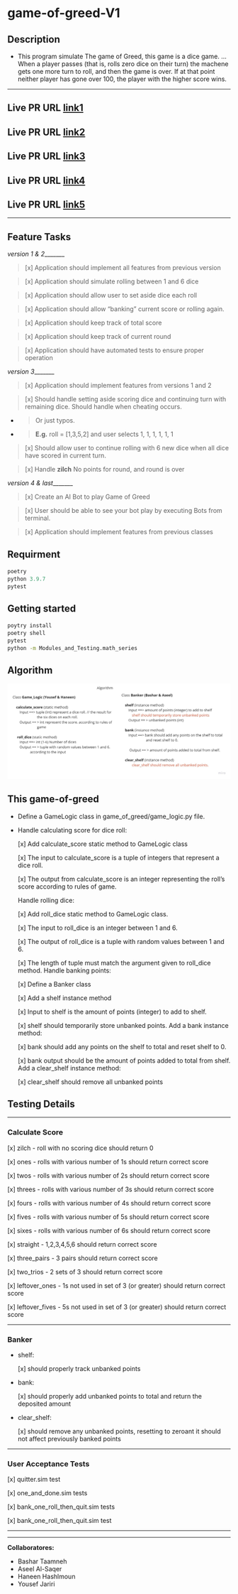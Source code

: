 # game-of-greed-V1

## Description

* This program simulate The game of Greed, this game is a dice game. ... When a player passes (that is, rolls zero dice on their turn) the machene gets one more turn to roll, and then the game is over. If at that point neither player has gone over 100, the player with the higher score wins.
  
___

## **Live PR URL** [link1](https://github.com/jariryyousef/game_of_greed/pull/1)

## **Live PR URL** [link2](https://github.com/jariryyousef/game_of_greed/pull/2)

## **Live PR URL** [link3](https://github.com/jariryyousef/game_of_greed/pull/4)

## **Live PR URL** [link4](https://github.com/jariryyousef/game_of_greed/pull/5)

## **Live PR URL** [link5](https://github.com/jariryyousef/game_of_greed/pull/6)
---

## Feature Tasks

*version 1 & 2*_______

> [x] Application should implement all features from previous version

> [x] Application should simulate rolling between 1 and 6 dice

> [x] Application should allow user to set aside dice each roll

> [x] Application should allow “banking” current score or rolling again.

> [x] Application should keep track of total score

> [x] Application should keep track of current round

> [x] Application should have automated tests to ensure proper operation

*version 3*_______

> [x] Application should implement features from versions 1 and 2

> [x] Should handle setting aside scoring dice and continuing turn with remaining dice.
Should handle when cheating occurs.
 - >Or just typos.
 - >**E.g.** roll = [1,3,5,2] and user selects 1, 1, 1, 1, 1, 1

> [x] Should allow user to continue rolling with 6 new dice when all dice have scored in current turn.

> [x] Handle **zilch** No points for round, and round is over

*version 4 & last*_______

> [x] Create an AI Bot to play Game of Greed

> [x] User should be able to see your bot play by executing Bots from terminal.

> [x] Application should implement features from previous classes

## Requirment

```javascript
poetry
python 3.9.7
pytest
```

## Getting started

```bash
poytry install
poetry shell
pytest
python -m Modules_and_Testing.math_series
```

## Algorithm

<img src = "Game of Greed.jpg">

## This game-of-greed

* Define a GameLogic class in game_of_greed/game_logic.py file.
* Handle calculating score for dice roll:

  [x] Add calculate_score static method to GameLogic class

  [x] The input to calculate_score is a tuple of integers that represent a dice roll.

  [x] The output from calculate_score is an integer representing the roll’s score according to rules of game.

  Handle rolling dice:

  [x] Add roll_dice static method to GameLogic class.

  [x] The input to roll_dice is an integer between 1 and 6.

  [x] The output of roll_dice is a tuple with random values between 1 and 6.
  
  [x] The length of tuple must match the argument given to roll_dice method.
  Handle banking points:
  
  [x] Define a Banker class
  
  [x] Add a shelf instance method
  
  [x] Input to shelf is the amount of points (integer) to add to shelf.
  
  [x] shelf should temporarily store unbanked points.
  Add a bank instance method:
  
  [x] bank should add any points on the shelf to total and reset shelf to 0.
  
  [x] bank output should be the amount of points added to total from shelf.
  Add a clear_shelf instance method:
  
  [x] clear_shelf should remove all unbanked points

## Testing Details

---

### Calculate Score

  [x] zilch - roll with no scoring dice should return 0

  [x] ones - rolls with various number of 1s should return correct score

  [x] twos - rolls with various number of 2s should return correct score

  [x] threes - rolls with various number of 3s should return correct score

  [x] fours - rolls with various number of 4s should return correct score

  [x] fives - rolls with various number of 5s should return correct score

  [x] sixes - rolls with various number of 6s should return correct score

  [x] straight - 1,2,3,4,5,6 should return correct score

  [x] three_pairs - 3 pairs should return correct score

  [x] two_trios - 2 sets of 3 should return correct score

  [x] leftover_ones - 1s not used in set of 3 (or greater) should return correct score

  [x] leftover_fives - 5s not used in set of 3 (or greater) should return correct score

---

### Banker

* shelf:
  
  [x] should properly track unbanked points

* bank:
  
  [x] should properly add unbanked points to total and return the deposited amount

* clear_shelf:
  
  [x] should remove any unbanked points, resetting to zeroant it should not affect previously banked points

---

### User Acceptance Tests

  [x] quitter.sim test

  [x] one_and_done.sim tests

  [x] bank_one_roll_then_quit.sim tests

  [x] bank_one_roll_then_quit.sim test

---
___
**Collaboratores:**

* Bashar Taamneh
* Aseel Al-Saqer
* Haneen Hashlmoun
* Yousef Jariri
